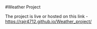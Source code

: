 #Weather Project

 The project is live or hosted on this link -
https://rajr4712.github.io/Weather_project/
